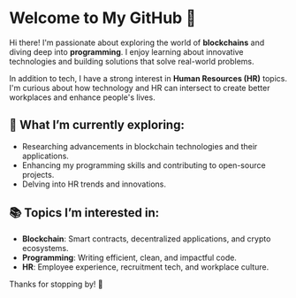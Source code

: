 # Welcome to My GitHub 👋

Hi there! I'm passionate about exploring the world of **blockchains** and diving deep into **programming**. I enjoy learning about innovative technologies and building solutions that solve real-world problems.

In addition to tech, I have a strong interest in **Human Resources (HR)** topics. I'm curious about how technology and HR can intersect to create better workplaces and enhance people's lives.

## 🌱 What I’m currently exploring:
- Researching advancements in blockchain technologies and their applications.
- Enhancing my programming skills and contributing to open-source projects.
- Delving into HR trends and innovations.

## 📚 Topics I’m interested in:
- **Blockchain**: Smart contracts, decentralized applications, and crypto ecosystems.
- **Programming**: Writing efficient, clean, and impactful code.
- **HR**: Employee experience, recruitment tech, and workplace culture.

Thanks for stopping by! 🌟
